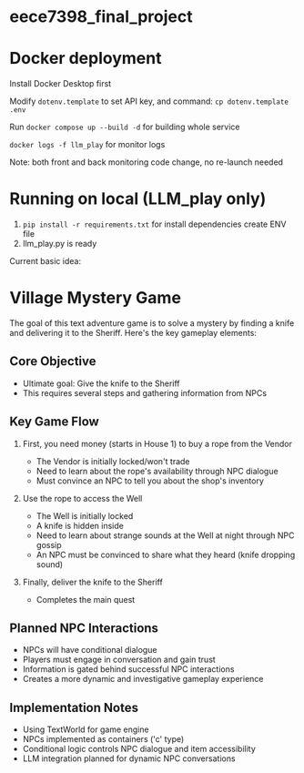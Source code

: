 # eece7398_final_project

# Docker deployment
Install Docker Desktop first

Modify `dotenv.template` to set API key, and command: `cp dotenv.template .env` 

Run `docker compose up --build -d` for building whole service 

`docker logs -f llm_play` for monitor logs

Note: both front and back monitoring code change, no re-launch needed

# Running on local (LLM_play only)
1. `pip install -r requirements.txt` for install dependencies
create ENV file
2. llm_play.py is ready

Current basic idea:

# Village Mystery Game

The goal of this text adventure game is to solve a mystery by finding a knife and delivering it to the Sheriff. Here's the key gameplay elements:

## Core Objective
- Ultimate goal: Give the knife to the Sheriff
- This requires several steps and gathering information from NPCs

## Key Game Flow
1. First, you need money (starts in House 1) to buy a rope from the Vendor
   - The Vendor is initially locked/won't trade
   - Need to learn about the rope's availability through NPC dialogue
   - Must convince an NPC to tell you about the shop's inventory

2. Use the rope to access the Well
   - The Well is initially locked
   - A knife is hidden inside
   - Need to learn about strange sounds at the Well at night through NPC gossip
   - An NPC must be convinced to share what they heard (knife dropping sound)

3. Finally, deliver the knife to the Sheriff
   - Completes the main quest

## Planned NPC Interactions
- NPCs will have conditional dialogue
- Players must engage in conversation and gain trust
- Information is gated behind successful NPC interactions
- Creates a more dynamic and investigative gameplay experience

## Implementation Notes
- Using TextWorld for game engine
- NPCs implemented as containers ('c' type)
- Conditional logic controls NPC dialogue and item accessibility
- LLM integration planned for dynamic NPC conversations
